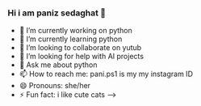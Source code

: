 ### Hi i am paniz sedaghat  👋



- 🔭 I’m currently working on python
- 🌱 I’m currently learning python
- 👯 I’m looking to collaborate on yutub
- 🤔 I’m looking for help with AI projects
- 💬 Ask me about python
- 📫 How to reach me: pani.ps1 is my my instagram ID 
- 😄 Pronouns: she/her
- ⚡ Fun fact: i like cute cats
-->
